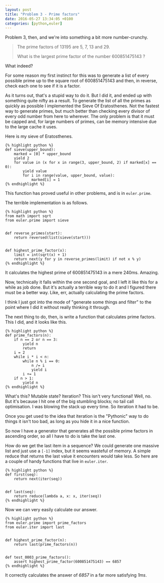 ```yaml
---
layout: post
title: "Problem 3 - Prime factors"
date: 2016-05-27 13:34:05 +0100
categories: [python,euler]
---
```


Problem 3, then, and we're into something a bit more number-crunchy.

> The prime factors of 13195 are 5, 7, 13 and 29.
> 
> What is the largest prime factor of the number 600851475143 ?

What indeed?

For some reason my first instinct for this was to generate a list of every possible
prime up to the square root of 600851475143 and then, in reverse, check each one to
see if it is a factor.

As it turns out, that's a stupid way to do it. But I did it, and ended up with
something quite nifty as a result. To generate the list of all the primes as
quickly as possible I implemented the Sieve Of Eratosthenes. Not the fastest
way to generate primes, but much better than checking every divisor of every
odd number from here to wherever. The only problem is that it must be capped and,
for large numbers of primes, can be memory intensive due to the large cache it
uses.

Here is my sieve of Eratosthenes.

    {% highlight python %}
    def sieve(upper_bound):
        marked = [0] * upper_bound
        yield 2
        for value in (x for x in range(3, upper_bound, 2) if marked[x] == 0):
            yield value
            for i in range(value, upper_bound, value):
                marked[i] = 1
    {% endhighlight %}

This function has proved useful in other problems, and is in `euler.prime`.

The terrible implementation is as follows.

    {% highlight python %}
    from math import sqrt
    from euler.prime import sieve


    def reverse_primes(start):
        return reversed(list(sieve(start)))


    def highest_prime_factor(x):
        limit = int(sqrt(x) + 1)
        return next(y for y in reverse_primes(limit) if not x % y)
    {% endhighlight %}

It calculates the highest prime of 600851475143 in a mere 240ms. Amazing.

Now, technically it falls within the one second goal, and I left it like this
for a while as job done. But it's actually a terrible way to do it and I
figured there must be a better way. Like, err, actually calculating the prime
factors.

I think I just got into the mode of "generate some things and filter" to the
point where I did it without really thinking it through.

The next thing to do, then, is write a function that calculates prime factors.
This I did, and it looks like this.

    {% highlight python %}
    def prime_factors(n):
        if n == 2 or n == 3:
            yield n
            return
        i = 2
        while i * i < n:
            while n % i == 0:
                n /= i
                yield i
            i += 1
        if n > 1:
            yield n
    {% endhighlight %}

What's this? Mutable state? Iteration? This isn't very functional! Well, no. But
it's because I hit one of the big stumbling blocks; no tail call optimisation. I
was blowing the stack up every time. So iteration it had to be.

Once you get used to the idea that iteration is the "Pythonic" way to do things
it isn't too bad, as long as you hide it in a nice function.

So now I have a generator that generates all the possible prime factors in
ascending order, so all I have to do is take the last one.

How do we get the last item in a sequence? We could generate one massive list and
just use a `[-1]` index, but it seems wasteful of memory. A simple reduce that
returns the last value it encounters would take less. So here are a couple of
handy functions that live in `euler.iter`.

    {% highlight python %}
    def first(seq):
        return next(iter(seq))


    def last(seq):
        return reduce(lambda a, x: x, iter(seq))
    {% endhighlight %}

Now we can very easily calculate our answer.

    {% highlight python %}
    from euler.prime import prime_factors
    from euler.iter import last


    def highest_prime_factor(n):
        return last(prime_factors(n))


    def test_0003_prime_factors():
        assert highest_prime_factor(600851475143) == 6857
    {% endhighlight %}

It correctly calculates the answer of *6857* in a far more satisfying *1ms*.
